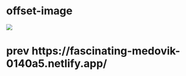 # offset-image
<img src="https://dr.savee-cdn.com/things/6/2/4ef5746f5574a0f45463d3.gif">
<h1> prev https://fascinating-medovik-0140a5.netlify.app/</h1>


